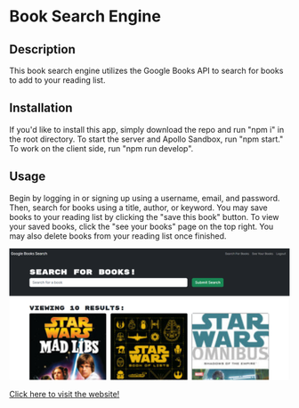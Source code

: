 # Book Search Engine

## Description

This book search engine utilizes the Google Books API to search for books to add to your reading list.

## Installation

If you'd like to install this app, simply download the repo and run "npm i" in the root directory. To start the server and Apollo Sandbox, run "npm start." To work on the client side, run "npm run develop".

## Usage

Begin by logging in or signing up using a username, email, and password. Then, search for books using a title, author, or keyword. You may save books to your reading list by clicking the "save this book" button. To view your saved books, click the "see your books" page on the top right. You may also delete books from your reading list once finished.

![Book Search Engine](/images/book-search.png)

[Click here to visit the website!](https://whispering-forest-50506.herokuapp.com/)
